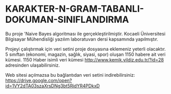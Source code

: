 # KARAKTER-N-GRAM-TABANLI-DOKUMAN-SINIFLANDIRMA
Bu proje 'Naive Bayes algoritması ile gerçekleştirilmiştir.  Kocaeli Üniversitesi Bilgisayar Mühendisliği yazılım laboratuvarı dersi kapsamında yapılmıştır. 

Projeyi çalıştırmak için veri setini proje dosyasına eklemeniz yeterli olacaktır.
5 sınıftan (ekonomi, magazin, sağlık, siyasi, spor) oluşan 1150 habere ait veri
kümesi. 1150 Haber isimli veri kümesi http://www.kemik.yildiz.edu.tr/?id=28 adresinden ulaşabilirsiniz.

Web sitesi açılmazsa bu bağlantıdan veri setini indirebilirsiniz: 
https://drive.google.com/open?id=1VY2dTA03szaXrsDNg3bt5RidYR4PDkxD

